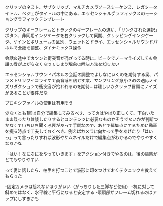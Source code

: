 
クリップのネスト、サブクリップ、マルチカメラソースシーケンス、レガシータイトル、ベジェがタイトルの中にある、エッセンシャルグラフィックスのモーショングラフィックテンプレート

クリップのキーフレームとトラックのキーフレームの違い、「リンクされた選択」ボタン、非同期インジケータを右クリックして同期、クリッピングインジケータ、ゲインとボリュームの区別、ウェットとドライ、エッセンシャルサウンドパネルで会話を調整、ダイナミックス操作

会話の途中でカツンと衝突音が混ざってる時に、ピークでノーマライズしても会話の音が上がらなくなってしまう現象の解決方法を知りたい

エッセンシャルサウンドパネルの会話の調整でよしなにいくのを期待する案、パラメトリックイコライザで高音域を落とす案、サンプリング窓小さめの適応ノイズリダクションで衝突音が拾われるのを期待…は難しいかクリップ冒頭にノイズがあることが要件だな

プロキシファイルの使用は有用そう

少なくとも1回は自分で編集してみるべき、ってのはやはり正しくて、下向いたまま喋ったり雑談したりするとコンテンツに必要なものかそうでないかが判断つかなくていちいち聞く必要があって手間なので、あとで編集点にするために動画を撮る時点で工夫しておくべき。例えばカメラに向かって手をあげたり「はいっ」って言ったりすれば波形やサムネイルだけで編集点がわかるのでやりやすくなるかな

「はい！なになにをやっていきます」をアクション付きでやるのは、後の編集がとてもやりやすい

って妻に話したら、柏手を打つことで波形に印をつけておくテクニックを教えてもらった

-固定カメラは揺れないほうがいい（がっちりした三脚など使用）
-机に対して斜めではなく、水平線と平行になると安定する
-頭頂部がフレーム切れるのはアップにしすぎかも
